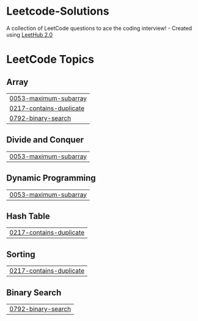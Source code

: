 # Leetcode-Solutions
A collection of LeetCode questions to ace the coding interview! - Created using [LeetHub 2.0](https://github.com/maitreya2954/LeetHub-2.0-Firefox)

<!---LeetCode Topics Start-->
# LeetCode Topics
## Array
|  |
| ------- |
| [0053-maximum-subarray](https://github.com/shauryanegi/Leetcode-Solutions/tree/master/0053-maximum-subarray) |
| [0217-contains-duplicate](https://github.com/shauryanegi/Leetcode-Solutions/tree/master/0217-contains-duplicate) |
| [0792-binary-search](https://github.com/shauryanegi/Leetcode-Solutions/tree/master/0792-binary-search) |
## Divide and Conquer
|  |
| ------- |
| [0053-maximum-subarray](https://github.com/shauryanegi/Leetcode-Solutions/tree/master/0053-maximum-subarray) |
## Dynamic Programming
|  |
| ------- |
| [0053-maximum-subarray](https://github.com/shauryanegi/Leetcode-Solutions/tree/master/0053-maximum-subarray) |
## Hash Table
|  |
| ------- |
| [0217-contains-duplicate](https://github.com/shauryanegi/Leetcode-Solutions/tree/master/0217-contains-duplicate) |
## Sorting
|  |
| ------- |
| [0217-contains-duplicate](https://github.com/shauryanegi/Leetcode-Solutions/tree/master/0217-contains-duplicate) |
## Binary Search
|  |
| ------- |
| [0792-binary-search](https://github.com/shauryanegi/Leetcode-Solutions/tree/master/0792-binary-search) |
<!---LeetCode Topics End-->